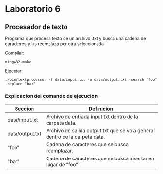 # Laboratorio 6

## Procesador de texto

Programa que procesa texto de un archivo .txt y busca una cadena de caracteres y las reemplaza por otra seleccionada.


Compilar:
```
mingw32-make
```
Ejecutar:
```
./bin/textprocessor -f data/input.txt -o data/output.txt -search "foo" -replace "bar"
```

### Explicacion del comando de ejecucion

| Seccion | Definicion |
| - | - |
| data/input.txt | Archivo de entrada input.txt dentro de la carpeta data. |
| data/output.txt | Archivo de salida output.txt que se va a generar dentro de la carpeta data. |
| "foo" | Cadena de caracteres que se busca reemplazar. |
| "bar" | Cadena de caracteres que se busca insertar en lugar de "foo". |